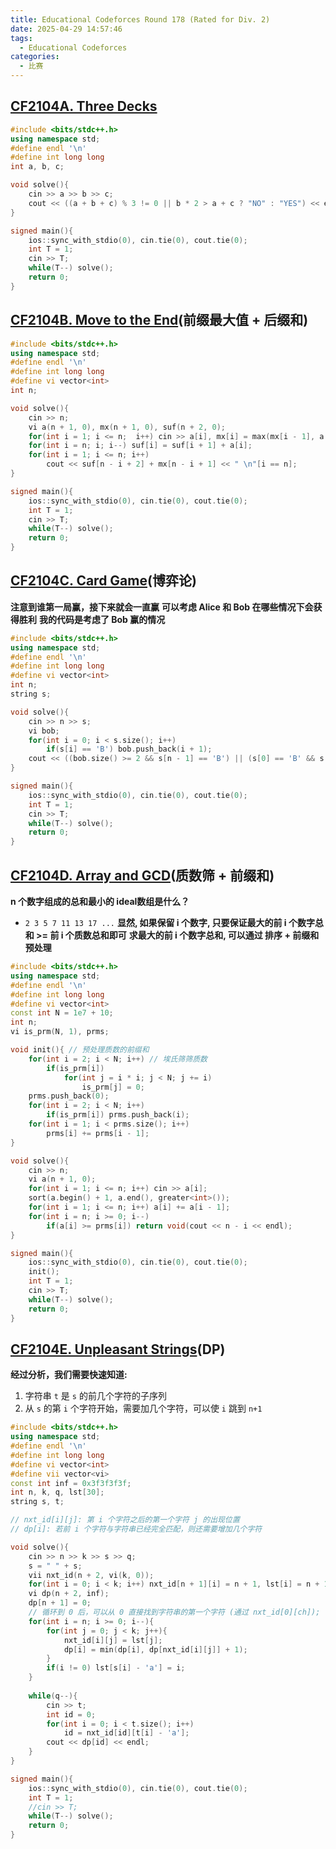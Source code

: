 ```yaml
---
title: Educational Codeforces Round 178 (Rated for Div. 2)
date: 2025-04-29 14:57:46
tags:
  - Educational Codeforces
categories:
  - 比赛
---
```

## [CF2104A. Three Decks](https://codeforces.com/contest/2104/problem/A)
```cpp
#include <bits/stdc++.h>
using namespace std;
#define endl '\n'
#define int long long
int a, b, c;

void solve(){
    cin >> a >> b >> c;
    cout << ((a + b + c) % 3 != 0 || b * 2 > a + c ? "NO" : "YES") << endl;
}

signed main(){
    ios::sync_with_stdio(0), cin.tie(0), cout.tie(0);
    int T = 1;
    cin >> T;
    while(T--) solve();
    return 0;
}
```

## [CF2104B. Move to the End](https://codeforces.com/contest/2104/problem/B)(前缀最大值 + 后缀和)
```cpp
#include <bits/stdc++.h>
using namespace std;
#define endl '\n'
#define int long long
#define vi vector<int>
int n;

void solve(){
    cin >> n;
    vi a(n + 1, 0), mx(n + 1, 0), suf(n + 2, 0);
    for(int i = 1; i <= n;  i++) cin >> a[i], mx[i] = max(mx[i - 1], a[i]);
    for(int i = n; i; i--) suf[i] = suf[i + 1] + a[i];
    for(int i = 1; i <= n; i++)
        cout << suf[n - i + 2] + mx[n - i + 1] << " \n"[i == n];
}

signed main(){
    ios::sync_with_stdio(0), cin.tie(0), cout.tie(0);
    int T = 1;
    cin >> T;
    while(T--) solve();
    return 0;
}
```

## [CF2104C. Card Game](https://codeforces.com/contest/2104/problem/C)(博弈论)
**注意到谁第一局赢，接下来就会一直赢**
**可以考虑 Alice 和 Bob 在哪些情况下会获得胜利**
**我的代码是考虑了 Bob 赢的情况**

```cpp
#include <bits/stdc++.h>
using namespace std;
#define endl '\n'
#define int long long
#define vi vector<int>
int n;
string s;

void solve(){
    cin >> n >> s;
    vi bob;
    for(int i = 0; i < s.size(); i++)
        if(s[i] == 'B') bob.push_back(i + 1);
    cout << ((bob.size() >= 2 && s[n - 1] == 'B') || (s[0] == 'B' && s[n - 2] == 'B') ? "Bob" : "Alice") << endl;
}

signed main(){
    ios::sync_with_stdio(0), cin.tie(0), cout.tie(0);
    int T = 1;
    cin >> T;
    while(T--) solve();
    return 0;
}
```

## [CF2104D. Array and GCD](https://codeforces.com/contest/2104/problem/D)(质数筛 + 前缀和)
**n 个数字组成的总和最小的 ideal数组是什么？**
- `2 3 5 7 11 13 17 ...`
**显然, 如果保留 i 个数字, 只要保证最大的前 i 个数字总和 >= 前 i 个质数总和即可**
**求最大的前 i 个数字总和, 可以通过 排序 + 前缀和 预处理**

```cpp
#include <bits/stdc++.h>
using namespace std;
#define endl '\n'
#define int long long
#define vi vector<int>
const int N = 1e7 + 10;
int n;
vi is_prm(N, 1), prms;

void init(){ // 预处理质数的前缀和
    for(int i = 2; i < N; i++) // 埃氏筛筛质数
        if(is_prm[i])
            for(int j = i * i; j < N; j += i)
                is_prm[j] = 0;
    prms.push_back(0);
    for(int i = 2; i < N; i++)
        if(is_prm[i]) prms.push_back(i);
    for(int i = 1; i < prms.size(); i++)
        prms[i] += prms[i - 1];
}

void solve(){
    cin >> n;
    vi a(n + 1, 0);
    for(int i = 1; i <= n; i++) cin >> a[i];
    sort(a.begin() + 1, a.end(), greater<int>());
    for(int i = 1; i <= n; i++) a[i] += a[i - 1];
    for(int i = n; i >= 0; i--)
        if(a[i] >= prms[i]) return void(cout << n - i << endl);
}

signed main(){
    ios::sync_with_stdio(0), cin.tie(0), cout.tie(0);
    init();
    int T = 1;
    cin >> T;
    while(T--) solve();
    return 0;
}
```

## [CF2104E. Unpleasant Strings](https://codeforces.com/contest/2104/problem/e)(DP)
**经过分析，我们需要快速知道:**
1. 字符串 `t` 是 `s` 的前几个字符的子序列
2. 从 `s` 的第 `i` 个字符开始，需要加几个字符，可以使 `i` 跳到 `n+1`
```cpp
#include <bits/stdc++.h>
using namespace std;
#define endl '\n'
#define int long long
#define vi vector<int>
#define vii vector<vi>
const int inf = 0x3f3f3f3f;
int n, k, q, lst[30];
string s, t;

// nxt_id[i][j]: 第 i 个字符之后的第一个字符 j 的出现位置
// dp[i]: 若前 i 个字符与字符串已经完全匹配，则还需要增加几个字符

void solve(){
    cin >> n >> k >> s >> q;
    s = " " + s;
    vii nxt_id(n + 2, vi(k, 0));
    for(int i = 0; i < k; i++) nxt_id[n + 1][i] = n + 1, lst[i] = n + 1;
    vi dp(n + 2, inf);
    dp[n + 1] = 0;
	// 循环到 0 后，可以从 0 直接找到字符串的第一个字符 (通过 nxt_id[0][ch]);
    for(int i = n; i >= 0; i--){
        for(int j = 0; j < k; j++){
            nxt_id[i][j] = lst[j];
            dp[i] = min(dp[i], dp[nxt_id[i][j]] + 1);
        }
        if(i != 0) lst[s[i] - 'a'] = i;
    }
    
    while(q--){
        cin >> t;
        int id = 0;
        for(int i = 0; i < t.size(); i++)
            id = nxt_id[id][t[i] - 'a'];
        cout << dp[id] << endl;
    }
}

signed main(){
    ios::sync_with_stdio(0), cin.tie(0), cout.tie(0);
    int T = 1;
    //cin >> T;
    while(T--) solve();
    return 0;
}
```